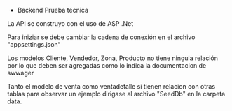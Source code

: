 - Backend Prueba técnica

La API se construyo con el uso de ASP .Net

Para  iniziar se debe cambiar la cadena de conexión en el archivo "appsettings.json"

Los modelos Cliente, Vendedor, Zona, Producto no tiene ningula relación por lo que deben ser 
agregadas como lo indica la documentacion de swwager

Tanto el modelo de venta como ventadetalle si tienen relacion con otras tablas para observar un ejemplo dirigase
al archivo "SeedDb" en la carpeta data.
